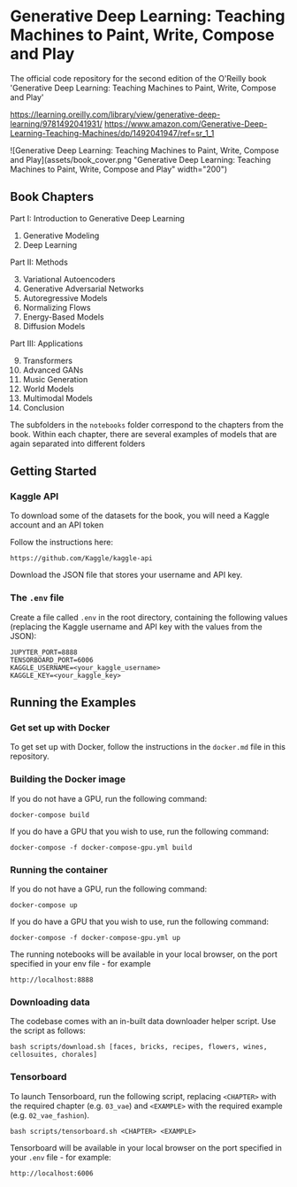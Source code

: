 # Generative Deep Learning: Teaching Machines to Paint, Write, Compose and Play

The official code repository for the second edition of the O'Reilly book 'Generative Deep Learning: Teaching Machines to Paint, Write, Compose and Play'

https://learning.oreilly.com/library/view/generative-deep-learning/9781492041931/
https://www.amazon.com/Generative-Deep-Learning-Teaching-Machines/dp/1492041947/ref=sr_1_1

![Generative Deep Learning: Teaching Machines to Paint, Write, Compose and Play](assets/book_cover.png "Generative Deep Learning: Teaching Machines to Paint, Write, Compose and Play" width="200")

## Book Chapters

Part I: Introduction to Generative Deep Learning

1. Generative Modeling
2. Deep Learning

Part II: Methods

3. Variational Autoencoders
4. Generative Adversarial Networks
5. Autoregressive Models
6. Normalizing Flows
7. Energy-Based Models
8. Diffusion Models

Part III: Applications

9. Transformers
10. Advanced GANs
11. Music Generation
12. World Models
13. Multimodal Models
14. Conclusion

The subfolders in the `notebooks` folder correspond to the chapters from the book.
Within each chapter, there are several examples of models that are again separated into different folders

## Getting Started

### Kaggle API

To download some of the datasets for the book, you will need a Kaggle account and an API token

Follow the instructions here:
```
https://github.com/Kaggle/kaggle-api
```

Download the JSON file that stores your username and API key.

### The `.env` file

Create a file called `.env` in the root directory, containing the following values (replacing the Kaggle username and API key with the values from the JSON):

```
JUPYTER_PORT=8888
TENSORBOARD_PORT=6006
KAGGLE_USERNAME=<your_kaggle_username>
KAGGLE_KEY=<your_kaggle_key>
```

## Running the Examples

### Get set up with Docker

To get set up with Docker, follow the instructions in the `docker.md` file in this repository.

### Building the Docker image

If you do not have a GPU, run the following command:

```
docker-compose build
```

If you do have a GPU that you wish to use, run the following command:

```
docker-compose -f docker-compose-gpu.yml build
```

### Running the container

If you do not have a GPU, run the following command:

```
docker-compose up
```

If you do have a GPU that you wish to use, run the following command:

```
docker-compose -f docker-compose-gpu.yml up
```

The running notebooks will be available in your local browser, on the port specified in your env file - for example

```
http://localhost:8888
```

### Downloading data

The codebase comes with an in-built data downloader helper script. Use the script as follows:

```
bash scripts/download.sh [faces, bricks, recipes, flowers, wines, cellosuites, chorales]
```

### Tensorboard

To launch Tensorboard, run the following script, replacing `<CHAPTER>` with the required chapter (e.g. `03_vae`) and `<EXAMPLE>` with the required example (e.g. `02_vae_fashion`).

```
bash scripts/tensorboard.sh <CHAPTER> <EXAMPLE>
```

Tensorboard will be available in your local browser on the port specified in your `.env` file - for example:
```
http://localhost:6006
```


